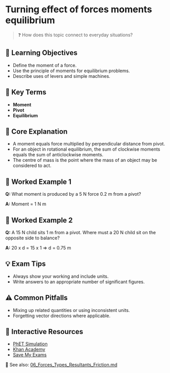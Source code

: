 # Turning effect of forces moments equilibrium

> ❓ How does this topic connect to everyday situations?

<!--
Gamma Metadata:
Course: IGCSE Physics Year 10
Topic: Turning effect of forces moments equilibrium
-->

## 🎯 Learning Objectives
- Define the moment of a force.
- Use the principle of moments for equilibrium problems.
- Describe uses of levers and simple machines.

## 🔑 Key Terms
- **Moment**
- **Pivot**
- **Equilibrium**

## 📘 Core Explanation
- A moment equals force multiplied by perpendicular distance from pivot.
- For an object in rotational equilibrium, the sum of clockwise moments equals the sum of anticlockwise moments.
- The centre of mass is the point where the mass of an object may be considered to act.

## 🧮 Worked Example 1
**Q:** What moment is produced by a 5 N force 0.2 m from a pivot?

**A:** Moment = 1 N m

## 🧮 Worked Example 2
**Q:** A 15 N child sits 1 m from a pivot. Where must a 20 N child sit on the opposite side to balance?

**A:** 20 x d = 15 x 1 ⇒ d = 0.75 m

## 💡 Exam Tips
- Always show your working and include units.
- Write answers to an appropriate number of significant figures.

## ⚠️ Common Pitfalls
- Mixing up related quantities or using inconsistent units.
- Forgetting vector directions where applicable.

## 🔗 Interactive Resources
- [PhET Simulation](https://phet.colorado.edu/)
- [Khan Academy](https://www.khanacademy.org/science/physics)
- [Save My Exams](https://www.savemyexams.co.uk/)

📎 See also: [06_Forces_Types_Resultants_Friction.md](06_Forces_Types_Resultants_Friction.md)
